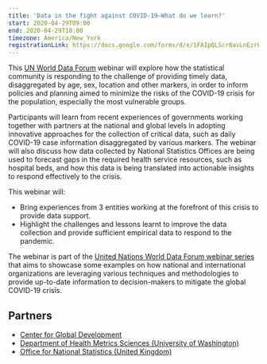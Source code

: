 ```yaml
---
title: 'Data in the fight against COVID-19—What do we learn?'
start: 2020-04-29T09:00
end: 2020-04-29T10:00
timezone: America/New_York
registrationLink: https://docs.google.com/forms/d/e/1FAIpQLScr8avLnEzrL5wEf2eLWyuBZT7p_cYwy8lu7IJe8Dj_uHAY-w/viewform
---
```


This [UN World Data Forum](https://unstats.un.org/unsd/undataforum/index.html)
webinar will explore how the statistical community is responding to the
challenge of providing timely data, disaggregated by age, sex, location and
other markers, in order to inform policies and planning aimed to minimize the
risks of the COVID-19 crisis for the population, especially the most vulnerable
groups.

Participants will learn from recent experiences of governments working together
with partners at the national and global levels in adopting innovative
approaches for the collection of critical data, such as daily COVID-19 case
information disaggregated by various markers. The webinar will also discuss how
data collected by National Statistics Offices are being used to forecast gaps in
the required health service resources, such as hospital beds, and how this data
is being translated into actionable insights to respond effectively to the
crisis.

This webinar will:

- Bring experiences from 3 entities working at the forefront of this crisis to
  provide data support.
- Highlight the challenges and lessons learnt to improve the data collection and
  provide sufficient empirical data to respond to the pandemic.

The webinar is part of the
[United Nations World Data Forum webinar series](https://unstats.un.org/unsd/undataforum/webinar/index.html)
that aims to showcase some examples on how national and international
organizations are leveraging various techniques and methodologies to provide
up-to-date information to decision-makers to mitigate the global COVID-19
crisis.

## Partners

- [Center for Global Development](https://www.cgdev.org/)
- [Department of Health Metrics Sciences (University of Washington)](https://depts.washington.edu/healthms/)
- [Office for National Statistics (United Kingdom)](https://www.ons.gov.uk/)
